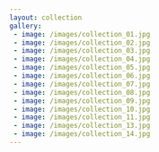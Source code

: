 ```yaml
---
layout: collection
gallery:
 - image: /images/collection_01.jpg
 - image: /images/collection_02.jpg
 - image: /images/collection_03.jpg
 - image: /images/collection_04.jpg
 - image: /images/collection_05.jpg
 - image: /images/collection_06.jpg
 - image: /images/collection_07.jpg
 - image: /images/collection_08.jpg
 - image: /images/collection_09.jpg
 - image: /images/collection_10.jpg
 - image: /images/collection_11.jpg
 - image: /images/collection_13.jpg
 - image: /images/collection_14.jpg
---
```

